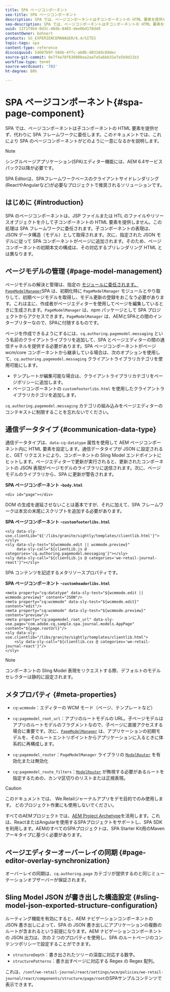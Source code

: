 ```yaml
---
title: SPA ページコンポーネント
seo-title: SPA ページコンポーネント
description: SPA では、ページコンポーネントは子コンポーネントの HTML 要素を提供せず、代わりに SPA フレームワークに委任します。このドキュメントでは、これにより SPA のページコンポーネントがどのように一意になるかを説明します。
seo-description: SPA では、ページコンポーネントは子コンポーネントの HTML 要素を提供せず、代わりに SPA フレームワークに委任します。このドキュメントでは、これにより SPA のページコンポーネントがどのように一意になるかを説明します。
uuid: 12f1f9b4-0d3c-40db-8465-dee0bd178d40
contentOwner: bohnert
products: SG_EXPERIENCEMANAGER/6.4/SITES
topic-tags: spa
content-type: reference
discoiquuid: 5d607b9f-584b-4ffc-ab0b-d0318dc69dec
source-git-commit: 0e7f4a78f63808bea2aa7a5abbb31e7e5b9d21b3
workflow-type: tm+mt
source-wordcount: '783'
ht-degree: 88%

---
```



# SPA ページコンポーネント{#spa-page-component}

SPA では、ページコンポーネントは子コンポーネントの HTML 要素を提供せず、代わりに SPA フレームワークに委任します。このドキュメントでは、これにより SPA のページコンポーネントがどのように一意になるかを説明します。

>[!NOTE]
>
>シングルページアプリケーション(SPA)エディター機能には、AEM 6.4サービスパック2以降が必要です。
>
>SPA Editorは、SPAフレームワークベースのクライアントサイドレンダリング(ReactやAngularなど)が必要なプロジェクトで推奨されるソリューションです。

## はじめに {#introduction}

SPA のページコンポーネントは、JSP ファイルまたは HTL のファイルやリソースオブジェクトを介して子コンポーネントの HTML 要素を提供しません。この処理は SPA フレームワークに委任されます。子コンポーネントの表現は、JSON データ構造（モデル）として取得されます。次に、指定された JSON モデルに従って SPA コンポーネントがページに追加されます。そのため、ページコンポーネントの初期本文の構成は、その対応するプリレンダリング HTML とは異なります。

## ページモデルの管理 {#page-model-management}

ページモデルの解決と管理は、指定の [ モジュールに委任されます。`PageModelManager`](/help/sites-developing/spa-blueprint.md#pagemodelmanager)SPA は、初期化時に `PageModelManager` モジュールとやり取りして、初期ページモデルを取得し、モデル更新の登録をおこなう必要があります。これは主に、作成者がページエディターを使用してページを編集しているときに生成されます。`PageModelManager` は、npm パッケージとして SPA プロジェクトからアクセスできます。`PageModelManager` は、AEMとSPAとの間のインタープリターなので、SPAに付随するものです。

ページを作成できるようにするには、`cq.authoring.pagemodel.messaging` という名前のクライアントライブラリを追加して、SPA とページエディターの間の通信チャネルを提供する必要があります。SPA ページコンポーネントがページ wcm/core コンポーネントから継承している場合は、次のオプションを使用して、`cq.authoring.pagemodel.messaging` クライアントライブラリカテゴリを使用可能にします。

* テンプレートが編集可能な場合は、クライアントライブラリカテゴリをページポリシーに追加します。
* ページコンポーネントの `customfooterlibs.html` を使用したクライアントライブラリカテゴリを追加します。

`cq.authoring.pagemodel.messaging` カテゴリの組み込みをページエディターのコンテキストに制限することを忘れないでください。

## 通信データタイプ {#communication-data-type}

通信データタイプは、`data-cq-datatype` 属性を使用して AEM ページコンポーネント内に HTML 要素を設定します。通信データタイプが JSON に設定されると、GET リクエストにより、コンポーネントの Sling Model エンドポイントにヒットします。ページエディターで更新が実行されると、更新されたコンポーネントの JSON 表現がページモデルのライブラリに送信されます。次に、ページモデルのライブラリから、SPA に更新が警告されます。

**SPA ページコンポーネント -`body.html`**

```
<div id="page"></div>
```

DOM の生成を遅延させないことは基本ですが、それに加えて、SPA フレームワークは本文の末尾にスクリプトを追加する必要があります。

**SPA ページコンポーネント -`customfooterlibs.html`**

```
<sly data-sly-use.clientLib="${'/libs/granite/sightly/templates/clientlib.html'}"></sly>
<sly data-sly-test="${wcmmode.edit || wcmmode.preview}"
     data-sly-call="${clientLib.js @ categories='cq.authoring.pagemodel.messaging'}"></sly>
<sly data-sly-call="${clientLib.js @ categories='we-retail-journal-react'}"></sly>
```

SPA コンテンツを記述するメタリソースプロパティです。

**SPA ページコンポーネント -`customheaderlibs.html`**

```
<meta property="cq:datatype" data-sly-test="${wcmmode.edit || wcmmode.preview}" content="JSON"/>
<meta property="cq:wcmmode" data-sly-test="${wcmmode.edit}" content="edit"/>
<meta property="cq:wcmmode" data-sly-test="${wcmmode.preview}" content="preview"/>
<meta property="cq:pagemodel_root_url" data-sly-use.page="com.adobe.cq.sample.spa.journal.models.AppPage" content="${page.rootUrl}"/>
<sly data-sly-use.clientlib="/libs/granite/sightly/templates/clientlib.html">
    <sly data-sly-call="${clientlib.css @ categories='we-retail-journal-react'}"/>
</sly>
```

>[!NOTE]
>
>コンポーネントの Sling Model 表現をリクエストする際、デフォルトのモデルセレクターは静的に設定されます。

## メタプロパティ {#meta-properties}

* `cq:wcmmode`：エディターの WCM モード（ページ、テンプレートなど）
* `cq:pagemodel_root_url`：アプリのルートモデルの URL。子ページモデルはアプリのルートモデルのフラグメントなので、子ページに直接アクセスする場合に重要です。次に、[`PageModelManager`](/help/sites-developing/spa-page-component.md) は、アプリケーションの初期モデルを、そのルートエントリポイントからアプリケーションに入るときに体系的に再構成します。

* `cq:pagemodel_router`：`PageModelManager` ライブラリの [`ModelRouter`](/help/sites-developing/spa-routing.md) を有効化または無効化

* `cq:pagemodel_route_filters`：[`ModelRouter`](/help/sites-developing/spa-routing.md) が無視する必要があるルートを指定するための、カンマ区切りのリストまたは正規表現。

>[!CAUTION]
>
>このドキュメントでは、 We.Retailジャーナルアプリをデモ目的でのみ使用します。 どのプロジェクト作業にも使用しないでください。
>
>すべてのAEMプロジェクトでは、[AEM Project Archetype](https://docs.adobe.com/content/help/ja/experience-manager-core-components/using/developing/archetype/overview.html)を活用します。これは、ReactまたはAngularを使用するSPAプロジェクトをサポートし、SPA SDKを利用します。AEMのすべてのSPAプロジェクトは、SPA Starter Kit用のMavenアーキタイプに基づく必要があります。

## ページエディターオーバーレイの同期 {#page-editor-overlay-synchronization}

オーバーレイの同期は、`cq.authoring.page` カテゴリが提供するのと同じミューテーションオブザーバーが保証されます。

## Sling Model JSON が書き出した構造設定 {#sling-model-json-exported-structure-configuration}

ルーティング機能を有効にすると、AEM ナビゲーションコンポーネントの JSON 書き出しによって、SPA の JSON 書き出しにアプリケーションの複数のルートが含まれるという前提になります。AEM ナビゲーションコンポーネントの JSON 出力は、次の 2 つのプロパティを使用し、SPA のルートページのコンテンツポリシーで設定することができます。

* `structureDepth`：書き出されたツリーの深度に対応する数字。
* `structurePatterns`：書き出すページに対応する Regex の Regex 配列。

これは、`/conf/we-retail-journal/react/settings/wcm/policies/we-retail-journal/react/components/structure/page/root`のSPAサンプルコンテンツで表示できます。